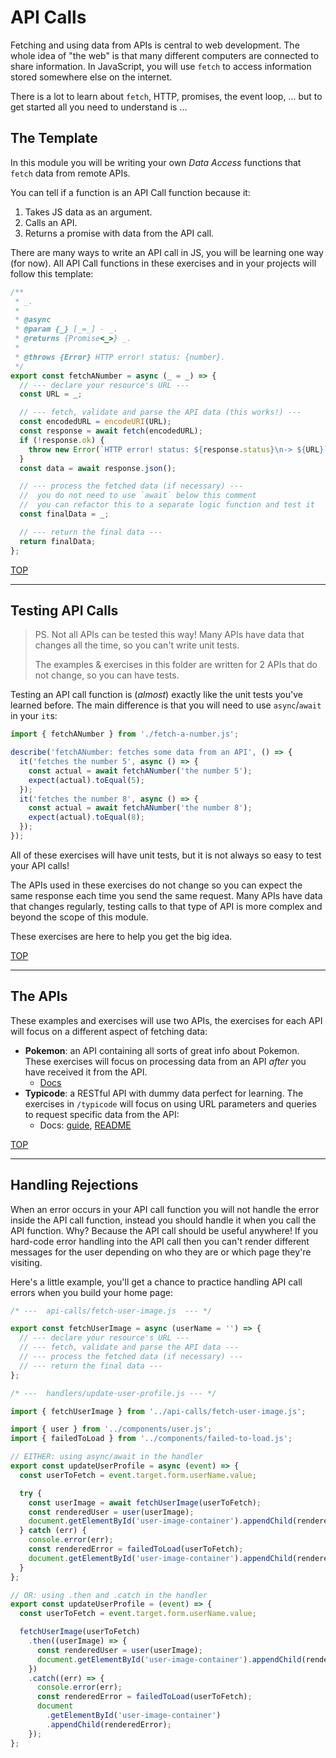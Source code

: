 # API Calls

Fetching and using data from APIs is central to web development. The whole idea of "the web" is that many different computers are connected to share information. In JavaScript, you will use `fetch` to access information stored somewhere else on the internet.

There is a lot to learn about `fetch`, HTTP, promises, the event loop, ... but to get started all you need to understand is ...

## The Template

In this module you will be writing your own _Data Access_ functions that `fetch` data from remote APIs.

You can tell if a function is an API Call function because it:

1. Takes JS data as an argument.
2. Calls an API.
3. Returns a promise with data from the API call.

There are many ways to write an API call in JS, you will be learning one way (for now). All API Call functions in these exercises and in your projects will follow this template:

```js
/**
 * _.
 *
 * @async
 * @param {_} [_=_] - _.
 * @returns {Promise<_>} _.
 *
 * @throws {Error} HTTP error! status: {number}.
 */
export const fetchANumber = async (_ = _) => {
  // --- declare your resource's URL ---
  const URL = _;

  // --- fetch, validate and parse the API data (this works!) ---
  const encodedURL = encodeURI(URL);
  const response = await fetch(encodedURL);
  if (!response.ok) {
    throw new Error(`HTTP error! status: ${response.status}\n-> ${URL}`);
  }
  const data = await response.json();

  // --- process the fetched data (if necessary) ---
  //  you do not need to use `await` below this comment
  //  you can refactor this to a separate logic function and test it
  const finalData = _;

  // --- return the final data ---
  return finalData;
};
```

[TOP](#fetching-data)

---

## Testing API Calls

> PS. Not all APIs can be tested this way! Many APIs have data that changes all the time, so you can't write unit tests.
>
> The examples & exercises in this folder are written for 2 APIs that do not change, so you can have tests.

Testing an API call function is (_almost_) exactly like the unit tests you've learned before. The main difference is that you will need to use `async`/`await` in your `it`s:

```js
import { fetchANumber } from './fetch-a-number.js';

describe('fetchANumber: fetches some data from an API', () => {
  it('fetches the number 5', async () => {
    const actual = await fetchANumber('the number 5');
    expect(actual).toEqual(5);
  });
  it('fetches the number 8', async () => {
    const actual = await fetchANumber('the number 8');
    expect(actual).toEqual(8);
  });
});
```

All of these exercises will have unit tests, but it is not always so easy to test your API calls!

The APIs used in these exercises do not change so you can expect the same response each time you send the same request. Many APIs have data that changes regularly, testing calls to that type of API is more complex and beyond the scope of this module.

These exercises are here to help you get the big idea.

[TOP](#fetching-data)

---

## The APIs

These examples and exercises will use two APIs, the exercises for each API will focus on a different aspect of fetching data:

- **Pokemon**: an API containing all sorts of great info about Pokemon. These exercises will focus on processing data from an API _after_ you have received it from the API.
  - [Docs](https://pokeapi.co/docs/v2)
- **Typicode**: a RESTful API with dummy data perfect for learning. The exercises in `/typicode` will focus on using URL parameters and queries to request specific data from the API:
  - Docs: [guide](https://jsonplaceholder.typicode.com/guide/), [README](https://jsonplaceholder.typicode.com/)

[TOP](#fetching-data)

---

## Handling Rejections

When an error occurs in your API call function you will not handle the error inside the API call function, instead you should handle it when you call the API function. Why? Because the API call should be useful anywhere! If you hard-code error handling into the API call then you can't render different messages for the user depending on who they are or which page they're visiting.

Here's a little example, you'll get a chance to practice handling API call errors when you build your home page:

```js
/* ---  api-calls/fetch-user-image.js  --- */

export const fetchUserImage = async (userName = '') => {
  // --- declare your resource's URL ---
  // --- fetch, validate and parse the API data ---
  // --- process the fetched data (if necessary) ---
  // --- return the final data ---
};

/* ---  handlers/update-user-profile.js --- */

import { fetchUserImage } from '../api-calls/fetch-user-image.js';

import { user } from '../components/user.js';
import { failedToLoad } from '../components/failed-to-load.js';

// EITHER: using async/await in the handler
export const updateUserProfile = async (event) => {
  const userToFetch = event.target.form.userName.value;

  try {
    const userImage = await fetchUserImage(userToFetch);
    const renderedUser = user(userImage);
    document.getElementById('user-image-container').appendChild(renderedUser);
  } catch (err) {
    console.error(err);
    const renderedError = failedToLoad(userToFetch);
    document.getElementById('user-image-container').appendChild(renderedError);
  }
};

// OR: using .then and .catch in the handler
export const updateUserProfile = (event) => {
  const userToFetch = event.target.form.userName.value;

  fetchUserImage(userToFetch)
    .then((userImage) => {
      const renderedUser = user(userImage);
      document.getElementById('user-image-container').appendChild(renderedUser);
    })
    .catch((err) => {
      console.error(err);
      const renderedError = failedToLoad(userToFetch);
      document
        .getElementById('user-image-container')
        .appendChild(renderedError);
    });
};
```
